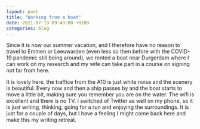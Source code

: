 ```yaml
---
layout: post
title: "Working from a boat"
date: 2021-07-19 09:43:00 +0100
categories: blog
...
```


Since it is now our summer vacation, and I therefore have no reason to travel to Emmen or Leeuwarden (even less so then before with the COVID-19 pandemic still being around), we rented a boat near Durgerdam where I can work on my research and my wife can take part in a course on signing not far from here.

It is lovely here, the traffice from the A10 is just white noise and the scenery is beautiful.
Every now and then a ship passes by and the boat starts to move a little bit, making sure you remember you are on the water.
The wifi is excellent and there is no TV.
I switched of Twitter as well on my phone, so it is just writing, thinking, going for a run and enjoying the surroundings.
It is just for a couple of days, but I have a feeling I might come back here and make this my writing retreat.